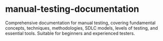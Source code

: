 # manual-testing-documentation
Comprehensive documentation for manual testing, covering fundamental concepts, techniques, methodologies, SDLC models, levels of testing, and essential tools. Suitable for beginners and experienced testers.

